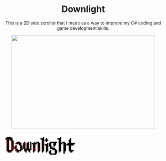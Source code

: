 <h1 align="center">Downlight</h1>

<div style="text-align: center">This is a 2D side scroller that I made as a way to improve my C# coding and game development skills.</div> 

<p align="center">
  <img width="460" height="300" src="https://i.imgur.com/nPsqSua.png">
</p>

![Game Title.](DownLight/Pictures/Downlight_Title25.png)